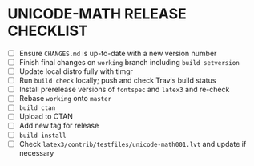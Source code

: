 # UNICODE-MATH RELEASE CHECKLIST

- [ ] Ensure `CHANGES.md` is up-to-date with a new version number
- [ ] Finish final changes on `working` branch including `build setversion`
- [ ] Update local distro fully with tlmgr
- [ ] Run `build check` locally; push and check Travis build status
- [ ] Install prerelease versions of `fontspec` and `latex3` and re-check
- [ ] Rebase `working` onto `master`
- [ ] `build ctan`
- [ ] Upload to CTAN
- [ ] Add new tag for release
- [ ] `build install`
- [ ] Check `latex3/contrib/testfiles/unicode-math001.lvt` and update if necessary
